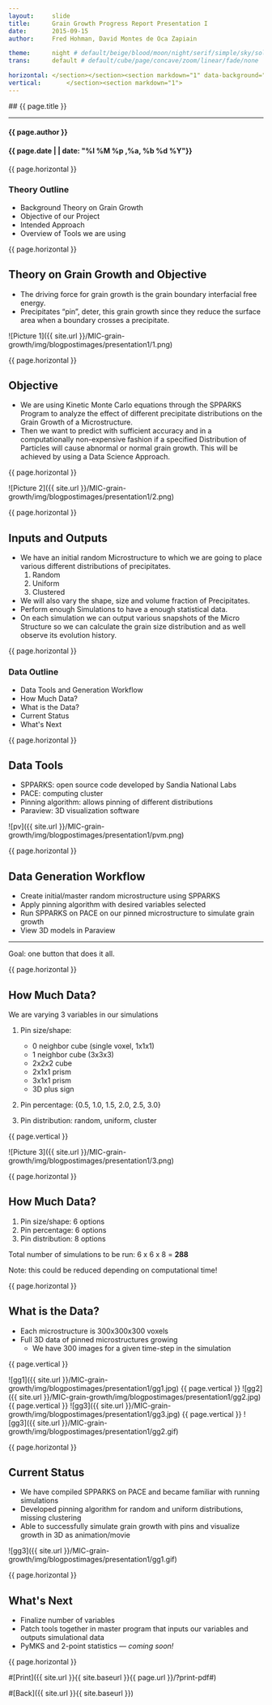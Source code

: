 ```yaml
---
layout:     slide
title:     	Grain Growth Progress Report Presentation I
date:      	2015-09-15
author:     Fred Hohman, David Montes de Oca Zapiain

theme:		night # default/beige/blood/moon/night/serif/simple/sky/solarized
trans:		default # default/cube/page/concave/zoom/linear/fade/none

horizontal:	</section></section><section markdown="1" data-background="http://ahmetcecen.github.io/project-pages/img/slidebackground.png"><section markdown="1">
vertical:		</section><section markdown="1">
---
```

<section markdown="1" data-background="http://ahmetcecen.github.io/project-pages/img/slidebackground.png"><section markdown="1">
## {{ page.title }}

<hr>

#### {{ page.author }}

#### {{ page.date | | date: "%I %M %p ,%a, %b %d %Y"}}

{{ page.horizontal }}

<!-- Start Writing Below in Markdown -->

# Theory Outline

* Background Theory on Grain Growth
* Objective of our Project
* Intended Approach
* Overview of Tools we are using

{{ page.horizontal }}

## Theory on Grain Growth and Objective

* The driving force for grain growth is the grain boundary interfacial free energy. 
* Precipitates “pin”, deter, this grain growth since they reduce the surface area when a boundary crosses a precipitate. 

![Picture 1]({{ site.url }}/MIC-grain-growth/img/blogpostimages/presentation1/1.png)

{{ page.horizontal }}

## Objective 

* We are using Kinetic Monte Carlo equations through the SPPARKS Program to analyze the effect of different precipitate distributions on the Grain Growth of a Microstructure. 
* Then we want to predict with sufficient accuracy and in a computationally non-expensive fashion if a specified Distribution of Particles will cause abnormal or normal grain growth. This will be achieved by using a Data Science Approach.

{{ page.horizontal }}

![Picture 2]({{ site.url }}/MIC-grain-growth/img/blogpostimages/presentation1/2.png)

{{ page.horizontal }}

## Inputs and Outputs

* We have an initial random Microstructure to which we are going to place various different distributions of precipitates. 
	1. Random
	2. Uniform
	3. Clustered
* We will also vary the shape, size and volume fraction of Precipitates. 
* Perform enough Simulations to have a enough statistical data. 
* On each simulation we can output various snapshots of the Micro Structure so we can calculate the grain size distribution and as well observe its evolution history. 

{{ page.horizontal }}

# Data Outline

* Data Tools and Generation Workflow
* How Much Data?
* What is the Data?
* Current Status
* What's Next

{{ page.horizontal }}

## Data Tools

* SPPARKS: open source code developed by Sandia National Labs
* PACE: computing cluster 
* Pinning algorithm: allows pinning of different distributions 
* Paraview: 3D visualization software

![pv]({{ site.url }}/MIC-grain-growth/img/blogpostimages/presentation1/pvm.png)

{{ page.horizontal }}

## Data Generation Workflow

* Create initial/master random microstructure using SPPARKS
* Apply pinning algorithm with desired variables selected
* Run SPPARKS on PACE on our pinned microstructure to simulate grain growth
* View 3D models in Paraview

***

Goal: one button that does it all.

{{ page.horizontal }}

## How Much Data? 

We are varying 3 variables in our simulations

1. Pin size/shape:
	
	* 0 neighbor cube (single voxel, 1x1x1)
	* 1 neighbor cube (3x3x3)
	* 2x2x2 cube
	* 2x1x1 prism
	* 3x1x1 prism
	* 3D plus sign

2. Pin percentage: {0.5, 1.0, 1.5, 2.0, 2.5, 3.0}
3. Pin distribution: random, uniform, cluster

{{ page.vertical }}

![Picture 3]({{ site.url }}/MIC-grain-growth/img/blogpostimages/presentation1/3.png)

{{ page.horizontal }}

## How Much Data? 

1. Pin size/shape: 6 options
2. Pin percentage: 6 options
3. Pin distribution: 8 options

Total number of simulations to be run: 6 x 6 x 8 = **288**

Note: this could be reduced depending on computational time!

{{ page.horizontal }}

## What is the Data?

* Each microstructure is 300x300x300 voxels
* Full 3D data of pinned microstructures growing
	* We have 300 images for a given time-step in the simulation

{{ page.vertical }}

![gg1]({{ site.url }}/MIC-grain-growth/img/blogpostimages/presentation1/gg1.jpg)
{{ page.vertical }}
![gg2]({{ site.url }}/MIC-grain-growth/img/blogpostimages/presentation1/gg2.jpg)
{{ page.vertical }}
![gg3]({{ site.url }}/MIC-grain-growth/img/blogpostimages/presentation1/gg3.jpg)
{{ page.vertical }}
![gg3]({{ site.url }}/MIC-grain-growth/img/blogpostimages/presentation1/gg2.gif)

{{ page.horizontal }}

## Current Status

* We have compiled SPPARKS on PACE and became familiar with running simulations
* Developed pinning algorithm for random and uniform distributions, missing clustering
* Able to successfully simulate grain growth with pins and visualize growth in 3D as animation/movie

![gg3]({{ site.url }}/MIC-grain-growth/img/blogpostimages/presentation1/gg1.gif)

{{ page.horizontal }}

## What's Next

* Finalize number of variables
* Patch tools together in master program that inputs our variables and outputs simulational data 
* PyMKS and 2-point statistics — *coming soon!*

<!-- End Here -->


{{ page.horizontal }}

#[Print]({{ site.url }}{{ site.baseurl }}{{ page.url }}/?print-pdf#)

#[Back]({{ site.url }}{{ site.baseurl }})

</section></section>

